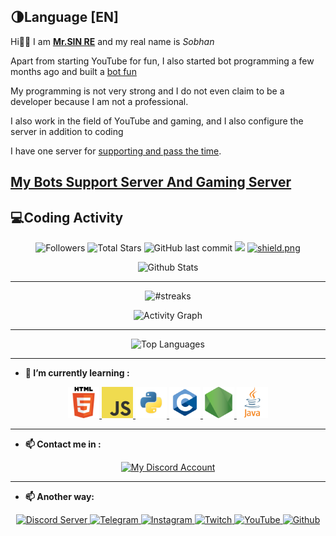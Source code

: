 
## 🌗Language [EN]

Hi👋🏻
I am **[Mr.SIN RE](https://zil.ink/sobhan.srza)** and my real name is *Sobhan*

Apart from starting YouTube for fun, I also started bot programming a few months ago and built a [bot fun](https://discord.com/oauth2/authorize?client_id=914445178201337877&scope=bot+applications.commands+identify+guilds+applications.commands.permissions.update&response_type=code&permissions=2080374975)

My programming is not very strong and I do not even claim to be a developer because I am not a professional.

I also work in the field of YouTube and gaming, and I also configure the server in addition to coding

I have one server for [supporting and pass the time](https://discord.gg/WMhke7BW7J).

  [My Bots Support Server And Gaming Server](https://discord.gg/WMhke7BW7J)
---
 ## 💻Coding Activity

<p align="center">
  <img alt="Followers" src="https://img.shields.io/github/followers/Sobhan-SRZA?style=social">
  <img alt="Total Stars" src="https://img.shields.io/github/stars/Sobhan-SRZA?style=social">
  <img alt="GitHub last commit" src="https://img.shields.io/github/last-commit/Sobhan-SRZA/How-Create-Discord-Bot">
  <img src="https://komarev.com/ghpvc/?username=Sobhan-SRZA">
  <a href="https://discord.gg/WMhke7BW7J" target="_blank"> 
    <img src="https://discordapp.com/api/guilds/912596015075455016/widget.png?style=shield" alt="shield.png">
  </a>

</p>




<p align="center">
    <img alt="Github Stats" src="https://github-readme-stats.vercel.app/api?username=Sobhan-SRZA&show_icons=true&count_private=true&theme=react&hide_border=true&bg_color=0D1117" />
</p>
    
---

<p align="center">
        <img title="h" alt="#streaks" src="https://github-readme-streak-stats.herokuapp.com/?user=Sobhan-SRZA&theme=black-ice&hide_border=true&stroke=0000&background=0D1117"/>
</p>

<p align="center">
   <img alt="Activity Graph" src="https://activity-graph.herokuapp.com/graph?username=Sobhan-SRZA&bg_color=0D1117&color=5BCDEC&line=5BCDEC&point=FFFFFF&hide_border=true" />
</p>
    
---


<p align="center">
    <img alt="Top Languages" src="https://github-readme-stats.vercel.app/api/top-langs/?username=Sobhan-SRZA&langs_count=8&count_private=true&theme=react&hide_border=true&bg_color=0D1117" />
</p>

---

- **🌱 I’m currently learning :** &nbsp;
<p align="center">
  <a href="https://discord.gg/WMhke7BW7J">
  <img height="50" width="50px" src="https://raw.githubusercontent.com/github/explore/80688e429a7d4ef2fca1e82350fe8e3517d3494d/topics/html/html.png">
  <img height="50" width="50px" src="https://raw.githubusercontent.com/github/explore/80688e429a7d4ef2fca1e82350fe8e3517d3494d/topics/javascript/javascript.png">
  <img height="50" width="50px" src="https://raw.githubusercontent.com/github/explore/80688e429a7d4ef2fca1e82350fe8e3517d3494d/topics/python/python.png">
  <img height="50" width="50px" src="https://raw.githubusercontent.com/github/explore/80688e429a7d4ef2fca1e82350fe8e3517d3494d/topics/c/c.png">
  <img height="50" width="50px" src="https://raw.githubusercontent.com/github/explore/80688e429a7d4ef2fca1e82350fe8e3517d3494d/topics/nodejs/nodejs.png">
  <img height="50" width="50px" src="https://raw.githubusercontent.com/github/explore/80688e429a7d4ef2fca1e82350fe8e3517d3494d/topics/java/java.png">
  </a>
</p>

---

- **📫 Contact me in :**


<p align="center">
  <a href="https://discord.gg/WMhke7BW7J">
    <img alt="My Discord Account" src="https://discord.c99.nl/widget/theme-1/831934465609302056.png"  />
  </a>
</p>

---

- **📫 Another way:**
<p align="center">
  <a href="https://discord.gg/WMhke7BW7J">
    <img alt="Discord Server" src="https://cdn.jsdelivr.net/npm/simple-icons@v3/icons/discord.svg" width="50px"/>
  </a>
  <a href="https://t.me/SobhanSRZA">
    <img alt="Telegram" src="https://cdn.jsdelivr.net/npm/simple-icons@v3/icons/telegram.svg" width="50px"/>
  </a>
  <a href="https://www.instagram.com/srza._.gamer/">
    <img alt="Instagram" src="https://cdn.jsdelivr.net/npm/simple-icons@v3/icons/instagram.svg" width="50px"/>
  </a>
  <a href="https://www.twitch.tv/sobhan_srza">
    <img alt="Twitch" src="https://cdn.jsdelivr.net/npm/simple-icons@v3/icons/twitch.svg" width="50px"/>
  </a>
  <a href="https://b2n.ir/srza-.-gamer">
    <img alt="YouTube" src="https://cdn.jsdelivr.net/npm/simple-icons@v3/icons/youtube.svg" width="50px"/>
  </a>
  <a href="https://github.com/Sobhan-SRZA">
    <img alt="Github" src="https://cdn.jsdelivr.net/npm/simple-icons@v3/icons/github.svg" width="50px"/>
  </a>
</p>

